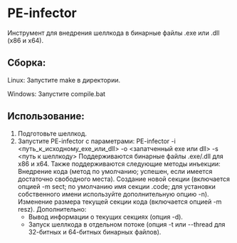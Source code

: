 # PE-infector
Инструмент для внедрения шеллкода в бинарные файлы .exe или .dll (x86 и x64).

## Сборка:
Linux:
Запустите make в директории.

Windows:
Запустите compile.bat

## Использование:

1. Подготовьте шеллкод.
2. Запустите PE-infector с параметрами:
   PE-infector -i <путь_к_исходному_exe_или_dll> -o <запатченный exe или dll> -s <путь к шеллкоду>
   Поддерживаются бинарные файлы .exe/.dll для x86 и x64.
   Также поддерживаются следующие методы инъекции:
   Внедрение кода (метод по умолчанию; успешен, если имеется достаточно свободного места).
   Создание новой секции (включается опцией -m sect; по умолчанию имя секции .code; для установки собственного имени используйте дополнительную опцию -n).
   Изменение размера текущей секции кода (включается опцией -m resz).
   Дополнительно:
   - Вывод информации о текущих секциях (опция -d).
   - Запуск шеллкода в отдельном потоке (опция -t или --thread для 32-битных и 64-битных бинарных файлов).
